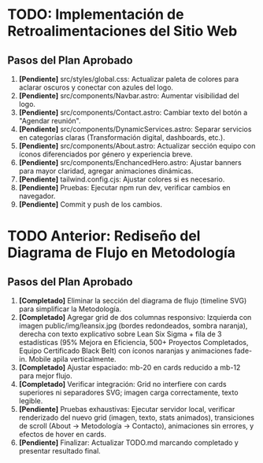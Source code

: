 # TODO: Implementación de Retroalimentaciones del Sitio Web

## Pasos del Plan Aprobado
1. **[Pendiente]** src/styles/global.css: Actualizar paleta de colores para aclarar oscuros y conectar con azules del logo.
2. **[Pendiente]** src/components/Navbar.astro: Aumentar visibilidad del logo.
3. **[Pendiente]** src/components/Contact.astro: Cambiar texto del botón a "Agendar reunión".
4. **[Pendiente]** src/components/DynamicServices.astro: Separar servicios en categorías claras (Transformación digital, dashboards, etc.).
5. **[Pendiente]** src/components/About.astro: Actualizar sección equipo con íconos diferenciados por género y experiencia breve.
6. **[Pendiente]** src/components/EnchancedHero.astro: Ajustar banners para mayor claridad, agregar animaciones dinámicas.
7. **[Pendiente]** tailwind.config.cjs: Ajustar colores si es necesario.
8. **[Pendiente]** Pruebas: Ejecutar npm run dev, verificar cambios en navegador.
9. **[Pendiente]** Commit y push de los cambios.

# TODO Anterior: Rediseño del Diagrama de Flujo en Metodología

## Pasos del Plan Aprobado
1. **[Completado]** Eliminar la sección del diagrama de flujo (timeline SVG) para simplificar la Metodología.
2. **[Completado]** Agregar grid de dos columnas responsivo: Izquierda con imagen public/img/leansix.jpg (bordes redondeados, sombra naranja), derecha con texto explicativo sobre Lean Six Sigma + fila de 3 estadísticas (95% Mejora en Eficiencia, 500+ Proyectos Completados, Equipo Certificado Black Belt) con íconos naranjas y animaciones fade-in. Mobile apila verticalmente.
3. **[Completado]** Ajustar espaciado: mb-20 en cards reducido a mb-12 para mejor flujo.
4. **[Completado]** Verificar integración: Grid no interfiere con cards superiores ni separadores SVG; imagen carga correctamente, texto legible.
5. **[Pendiente]** Pruebas exhaustivas: Ejecutar servidor local, verificar renderizado del nuevo grid (imagen, texto, stats animados), transiciones de scroll (About → Metodología → Contacto), animaciones sin errores, y efectos de hover en cards.
6. **[Pendiente]** Finalizar: Actualizar TODO.md marcando completado y presentar resultado final.
